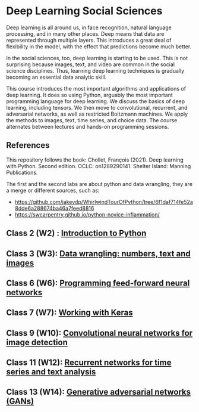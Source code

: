 # Deep Learning Social Sciences

Deep learning is all around us, in face recognition, natural language processing, and in many other places. Deep means that data are represented through multiple layers. This introduces a great deal of flexibility in the model, with the effect that predictions become much better.

In the social sciences, too, deep learning is starting to be used. This is not surprising because images, text, and video are common in the social science disciplines. Thus, learning deep learning techniques is gradually becoming an essential data analytic skill.

This course introduces the most important algorithms and applications of deep learning. It does so using Python, arguably the most important programming language for deep learning. We discuss the basics of deep learning, including tensors. We then move to convolutional, recurrent, and adversarial networks, as well as restricted Boltzmann machines. We apply the methods to images, text, time series, and choice data. The course alternates between lectures and hands-on programming sessions.



## References

This repository follows the book:
Chollet, François (2021). Deep learning with Python. Second edition. OCLC: on1289290141. Shelter Island: Manning Publications.

The first and the second labs are about python and data wrangling, they are a merge or different sources, such as:
- https://github.com/jakevdp/WhirlwindTourOfPython/tree/6f1daf714fe52a8dde6a288674ba46a7feed8816
- https://swcarpentry.github.io/python-novice-inflammation/

## Class 2 (W2) : [Introduction to Python](https://github.com/CT-P/deeplearning4socialsciences/-/blob/main/Week%202%20-%20Class%202%20LAB.ipynb)
## Class 3 (W3): [Data wrangling: numbers, text and images](https://github.com/CT-P/deeplearning4socialsciences/-/blob/main/Week%203%20-%20Class%203%20LAB.ipynb)
## Class 6 (W6): [Programming feed-forward neural networks](https://github.com/CT-P/deeplearning4socialsciences/-/blob/main/Week%206%20-%20Class%206%20LAB.ipynb)
## Class 7 (W7): [Working with Keras](https://github.com/CT-P/deeplearning4socialsciences/-/blob/main/Week%207%20-%20Class%208%20LAB.ipynb)
## Class 9 (W10):  [Convolutional neural networks for image detection](https://github.com/CT-P/deeplearning4socialsciences/-/blob/main/Week%2010%20-%20Class%209%20LAB.ipynb)
## Class 11 (W12): [Recurrent networks for time series and text analysis](https://github.com/CT-P/deeplearning4socialsciences/-/blob/main/Week%2012%20-%20Class%2011%20LAB.ipynb)
## Class 13 (W14): [Generative adversarial networks (GANs)](https://github.com/CT-P/deeplearning4socialsciences/-/blob/main/Week%2014%20-%20Class%2013%20LAB.ipynb)
